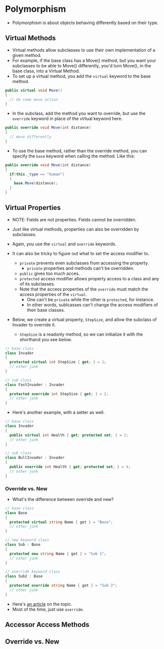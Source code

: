 # Polymorphism

- Polymorphism is about objects behaving differently based on their type.

## Virtual Methods

- Virtual methods allow subclasses to use their own implementation of a given method.
- For example, if the base class has a Move() method, but you want your subclasses to be able to Move() differently, you'd turn Move(), in the base class, into a Virtual Method.
- To set up a virtual method, you add the `virtual` keyword to the base method.

```c#
public virtual void Move()
{
  // do some move action
}
```

- In the subclass, add the method you want to override, but use the `override` keyword in place of the virtual keyword here.

```c#
public override void Move(int distance)
{
  // move differently
}
```

- To use the base method, rather than the override method, you can specify the `base` keyword when calling the method. Like this:

```c#
public override void Move(int distance)
{
  if(this._type == "human")
  {
    base.Move(distance);
  }
}
```

## Virtual Properties

- NOTE: Fields are not properties. Fields cannot be overridden.
- Just like virtual methods, properties can also be overridden by subclasses.
- Again, you use the `virtual` and `override` keywords.
- It can also be tricky to figure out what to set the access modifier to. 
  - `private` prevents even subclasses from accessing the property.
    - `private` properties and methods can't be overridden.
  - `public` gives too much acces. 
  - `protected` access modifier allows property access to a class and any of its subclasses.
  - Note that the access properties of the `override` must match the access properties of the `virtual`. 
    - One can't be `private` while the other is `protected`, for instance.
    - In other words, sublcasses can't change the access modifiers of their base classes.

- Below, we create a virtual property, `StepSize`, and allow the subclass of Invader to override it.
  - `StepSize` is a readonly method, so we can initialize it with the shorthand you see below.
```c#
// base class
class Invader
{
  protected virtual int StepSize { get; } = 1;
  // other junk
}

// sub class
class FastInvader : Invader
{
  protected override int StepSize { get; } = 2;
  // other junk
}
```

- Here's another example, with a setter as well.
```c#
// base class
class Invader
{
  public virtual int Health { get; protected set; } = 2;
  // other junk
}

// sub class
class BullInvader : Invader
{
  public override int Health { get; protected set; } = 4;
  // other junk
}
```

### Override vs. New

- What's the difference between override and new?

```c#
// base class
class Base
{
  protected virtual string Name { get } = "Base";
  // other junk
}

// new keyword class
class Sub : Base
{
  protected new string Name { get } = "Sub 1";
  // other junk
}

// override keyword class
class Sub2 : Base
{
  protected override string Name { get } = "Sub 2";
  // other junk 
}
```

- Here's [an article](https://docs.microsoft.com/en-us/dotnet/csharp/programming-guide/classes-and-structs/knowing-when-to-use-override-and-new-keywords) on the topic.
- Most of the time, just use `override`.

## Accessor Access Methods

## Override vs. New
